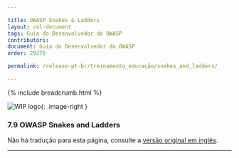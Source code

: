 ```yaml
---

title: OWASP Snakes & Ladders
layout: col-document
tags: Guia do Desenvolvedor do OWASP
contributors:
document: Guia do Desenvolvedor do OWASP
order: 29270

permalink: /release-pt-br/treinamento_educação/snakes_and_ladders/

---
```


{% include breadcrumb.html %}

<style type="text/css">
.image-right {
  height: 180px;
  display: block;
  margin-left: auto;
  margin-right: auto;
  float: right;
}
</style>

![WIP logo](../../../assets/images/dg_wip.png "Trabalho em andamento"){: .image-right }

### 7.9 OWASP Snakes and Ladders

Não há tradução para esta página, consulte a [versão original em inglês][release0909].

----

[release0909]: https://github.com/OWASP/www-project-developer-guide/blob/main/draft/09-training-education/09-snakes-ladders.md
